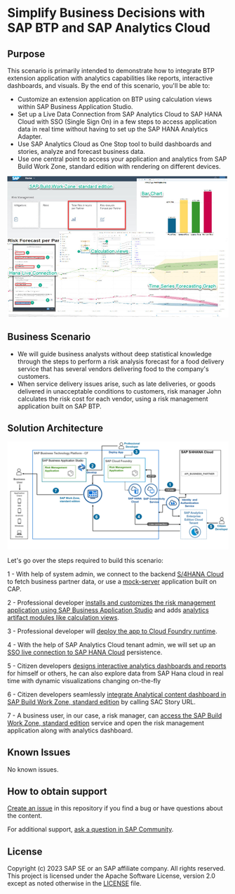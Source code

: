 # Simplify Business Decisions with SAP BTP and SAP Analytics Cloud
<!-- Please include descriptive title -->

<!--- Register repository https://api.reuse.software/register, then add REUSE badge:
[![REUSE status](https://api.reuse.software/badge/github.com/SAP-samples/btp-sac-forecast)](https://api.reuse.software/info/github.com/SAP-samples/btp-sac-forecast)
-->

## Purpose

This scenario is primarily intended to demonstrate how to integrate BTP extension application with analytics capabilities like reports, interactive dashboards, and visuals.
By the end of this scenario, you'll be able to:
*	Customize an extension application on BTP using calculation views within SAP Business Application Studio.
*	Set up a Live Data Connection from SAP Analytics Cloud to SAP HANA Cloud with SSO (Single Sign On) in a few steps to access application data in real time without having to set up the SAP HANA Analytics Adapter.
*	Use SAP Analytics Cloud as One Stop tool to build dashboards and stories, analyze and forecast business data.
*	Use one central point to access your application and analytics from SAP Build Work Zone, standard edition with rendering on different devices.

![Scenario Overview](scenario-overview.jpg)

## Business Scenario

* We will guide business analysts without deep statistical knowledge through the steps to perform a risk analysis forecast for a food delivery service that has several vendors delivering food to the company's customers.
* When service delivery issues arise, such as late deliveries, or goods delivered in unacceptable conditions to customers, risk manager John calculates the risk cost for each vendor, using a risk management application built on SAP BTP.

## Solution Architecture

 ![Solution Architecture](solution-architecture.jpg)
 
Let's go over the steps required to build this scenario:

1 - With help of system admin, we connect to the backend [S/4HANA Cloud](https://github.com/Kaderde/btp-sac-forecast/tree/main/documentation/prepare/s4hana-cloud-to-btp-connectivity) to fetch business partner data, or use a [mock-server](https://github.com/Kaderde/btp-sac-forecast/tree/main/documentation/set-up/install-mock-server) application built on CAP.

2 - Professional developer [installs and customizes the risk management application using SAP Business Application Studio](https://github.com/Kaderde/btp-sac-forecast/tree/main/documentation/develop/open-app-in-BAS) and adds [analytics artifact modules like calculation views](https://github.com/Kaderde/btp-sac-forecast/tree/main/documentation/develop/add-calc-view).

3 - Professional developer will [deploy the app to Cloud Foundry runtime](https://github.com/Kaderde/btp-sac-forecast/tree/main/documentation/develop/deploy-application-cf).

4 - With the help of SAP Analytics Cloud tenant admin, we will set up an [SSO live connection to SAP HANA Cloud](https://github.com/Kaderde/btp-sac-forecast/tree/main/documentation/develop/create-live-conn) persistence.

5 - Citizen developers [designs interactive analytics dashboards and reports](https://github.com/Kaderde/btp-sac-forecast/tree/main/documentation/develop/create-story-sac) for himself or others, he can also explore data from SAP Hana cloud in real time with dynamic visualizations changing on-the-fly

6 - Citizen developers seamlessly [integrate Analytical content dashboard in SAP Build Work Zone, standard edition](./documentation/develop/integrate-story-SBWZ) by calling SAC Story URL.

7 - A business user, in our case, a risk manager, can [access the SAP Build Work Zone, standard edition](https://github.com/Kaderde/btp-sac-forecast/tree/main/documentation/develop/integrate-story-SBWZ) service and open the risk management application along with analytics dashboard.

## Known Issues
No known issues.

## How to obtain support
[Create an issue](https://github.com/SAP-samples/btp-sac-forecast/issues) in this repository if you find a bug or have questions about the content.
 
For additional support, [ask a question in SAP Community](https://answers.sap.com/questions/ask.html).

## License
Copyright (c) 2023 SAP SE or an SAP affiliate company. All rights reserved. This project is licensed under the Apache Software License, version 2.0 except as noted otherwise in the [LICENSE](LICENSE) file.
